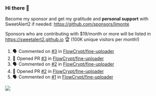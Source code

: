 ### Hi there 👋

Become my sponsor and get my gratitude and **personal support** with SweetAlert2 if needed: https://github.com/sponsors/limonte

Sponsors who are contributing with $19/month or more will be listed in https://sweetalert2.github.io 🏆 (100K unique visitors per month!)

<!--START_SECTION:activity-->
1. 🗣 Commented on [#3](https://github.com//FlowCrypt/fine-uploader/issues/3) in [FlowCrypt/fine-uploader](https://github.com//FlowCrypt/fine-uploader)
2. 💪 Opened PR [#3](https://github.com//FlowCrypt/fine-uploader/pull/3) in [FlowCrypt/fine-uploader](https://github.com//FlowCrypt/fine-uploader)
3. 🗣 Commented on [#2](https://github.com//FlowCrypt/fine-uploader/issues/2) in [FlowCrypt/fine-uploader](https://github.com//FlowCrypt/fine-uploader)
4. 💪 Opened PR [#2](https://github.com//FlowCrypt/fine-uploader/pull/2) in [FlowCrypt/fine-uploader](https://github.com//FlowCrypt/fine-uploader)
5. 🗣 Commented on [#1](https://github.com//FlowCrypt/fine-uploader/issues/1) in [FlowCrypt/fine-uploader](https://github.com//FlowCrypt/fine-uploader)
<!--END_SECTION:activity-->

![](https://github-readme-stats.vercel.app/api?username=limonte&theme=vue&show_icons=true)
